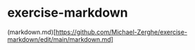 # exercise-markdown
(markdown.md)[https://github.com/Michael-Zerghe/exercise-markdown/edit/main/markdown.md]
